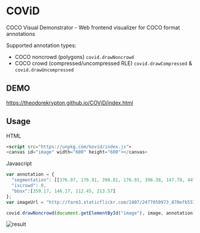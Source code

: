 # COViD
COCO Visual Demonstrator - Web frontend visualizer for COCO format annotations

Supported annotation types:
  * COCO noncrowd (polygons)                    `covid.drawNoncrowd`
  * COCO crowd (compressed/uncompressed RLE)    `covid.drawCompressed` & `covid.drawUncompressed`

## DEMO
https://theodorekrypton.github.io/COViD/index.html


## Usage
HTML
```html
<script src="https://unpkg.com/kovid/index.js">
<canvas id="image" width="600" height="600"></canvas>
```

Javascript
```javascript
var annotation = {
  "segmentation": [[376.97, 176.91, 398.81, 176.91, 396.38, 147.78, 447.35, 146.17, 448.16, 172.05, 448.16, 178.53, 464.34, 186.62, 464.34, 192.28, 448.97, 195.51, 447.35, 235.96, 441.69, 258.62, 454.63, 268.32, 462.72, 276.41, 471.62, 290.98, 456.25, 298.26, 439.26, 292.59, 431.98, 308.77, 442.49, 313.63, 436.02, 316.86, 429.55, 322.53, 419.84, 354.89, 402.04, 359.74, 401.24, 312.82, 370.49, 303.92, 391.53, 299.87, 391.53, 280.46, 385.06, 278.84, 381.01, 278.84, 359.17, 269.13, 373.73, 261.85, 374.54, 256.19, 378.58, 231.11, 383.44, 205.22, 385.87, 192.28, 373.73, 184.19]],
  "iscrowd": 0,
  "bbox":[359.17, 146.17, 112.45, 213.57]
};
var imageUrl = "http://farm3.staticflickr.com/2407/2477059973_870efb557b_z.jpg";

covid.drawNoncrowd(document.getElementById("image"), image, annotation);
```

![result](https://i.imgur.com/JEFH2Ag.png)